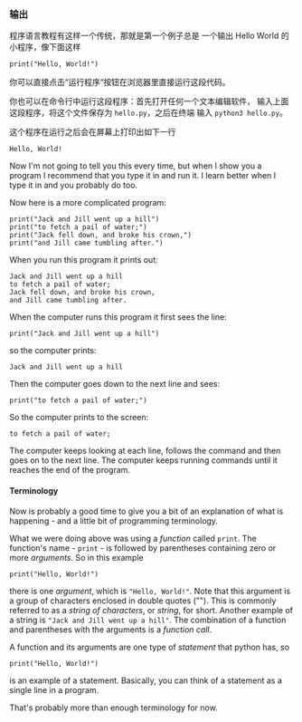 ### 输出

程序语言教程有这样一个传统，那就是第一个例子总是
一个输出 Hello World 的小程序，像下面这样


``` {.python}
print("Hello, World!")
```

你可以直接点击“运行程序“按钮在浏览器里直接运行这段代码。

你也可以在命令行中运行这段程序：首先打开任何一个文本编辑软件，
输入上面这段程序，将这个文件保存为 `hello.py`，之后在终端
输入 `python3 hello.py`。

这个程序在运行之后会在屏幕上打印出如下一行

`Hello, World!`

Now I\'m not going to tell you this every time, but when I show you a
program I recommend that you type it in and run it. I learn better when
I type it in and you probably do too.

Now here is a more complicated program:

``` {.python}
print("Jack and Jill went up a hill")
print("to fetch a pail of water;")
print("Jack fell down, and broke his crown,")
print("and Jill came tumbling after.")
```

When you run this program it prints out:

`Jack and Jill went up a hill`\
`to fetch a pail of water;`\
`Jack fell down, and broke his crown,`\
`and Jill came tumbling after.`

When the computer runs this program it first sees the line:

``` {.python}
print("Jack and Jill went up a hill")
```

so the computer prints:

`Jack and Jill went up a hill`

Then the computer goes down to the next line and sees:

``` {.python}
print("to fetch a pail of water;")
```

So the computer prints to the screen:

`to fetch a pail of water;`

The computer keeps looking at each line, follows the command and then
goes on to the next line. The computer keeps running commands until it
reaches the end of the program.

#### Terminology

Now is probably a good time to give you a bit of an explanation of what
is happening - and a little bit of programming terminology.

What we were doing above was using a *function* called `print`. The
function\'s name - `print` - is followed by parentheses containing zero
or more *arguments*. So in this example

``` {.python}
print("Hello, World!")
```

there is one *argument*, which is `"Hello, World!"`. Note that this
argument is a group of characters enclosed in double quotes (\"\"). This
is commonly referred to as a *string of characters*, or *string*, for
short. Another example of a string is `"Jack and Jill went up a hill"`.
The combination of a function and parentheses with the arguments is a
*function call*.

A function and its arguments are one type of *statement* that python
has, so

``` {.python}
print("Hello, World!")
```

is an example of a statement. Basically, you can think of a statement as
a single line in a program.

That\'s probably more than enough terminology for now.

